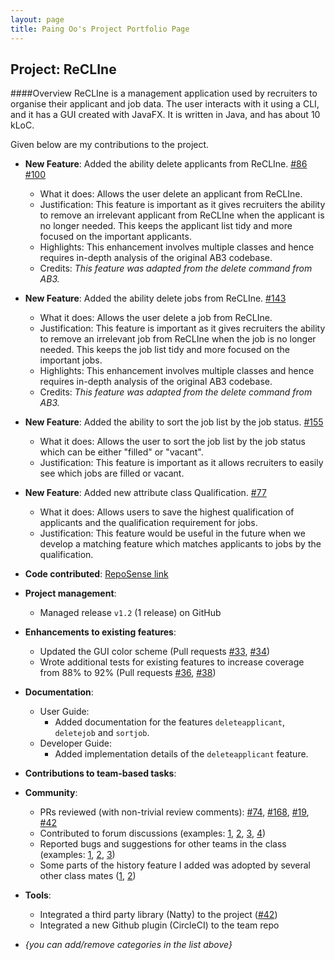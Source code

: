 ```yaml
---
layout: page
title: Paing Oo's Project Portfolio Page
---
```


## Project: ReCLIne

####Overview
ReCLIne is a management application used by recruiters to organise their applicant and job data. The user interacts with it using a CLI, and it has a GUI created with JavaFX. It is written in Java, and has about 10 kLoC.

Given below are my contributions to the project.

* **New Feature**: Added the ability delete applicants from ReCLIne. [\#86](https://github.com/AY2122S2-CS2103T-W15-1/tp/pull/86) [\#100](https://github.com/AY2122S2-CS2103T-W15-1/tp/pull/100)
    * What it does: Allows the user delete an applicant from ReCLIne. 
    * Justification: This feature is important as it gives recruiters the ability to remove an irrelevant applicant from ReCLIne when the applicant is no longer needed. This keeps the applicant list tidy and more focused on the important applicants.
    * Highlights: This enhancement involves multiple classes and hence requires in-depth analysis of the original AB3 codebase.
    * Credits: *This feature was adapted from the delete command from AB3.*

* **New Feature**: Added the ability delete jobs from ReCLIne. [\#143](https://github.com/AY2122S2-CS2103T-W15-1/tp/pull/143)
  * What it does: Allows the user delete a job from ReCLIne.
  * Justification: This feature is important as it gives recruiters the ability to remove an irrelevant job from ReCLIne when the job is no longer needed. This keeps the job list tidy and more focused on the important jobs.
  * Highlights: This enhancement involves multiple classes and hence requires in-depth analysis of the original AB3 codebase.
  * Credits: *This feature was adapted from the delete command from AB3.*

* **New Feature**: Added the ability to sort the job list by the job status. [\#155](https://github.com/AY2122S2-CS2103T-W15-1/tp/pull/155)
    * What it does: Allows the user to sort the job list by the job status which can be either "filled" or "vacant".
    * Justification: This feature is important as it allows recruiters to easily see which jobs are filled or vacant.

* **New Feature**: Added new attribute class Qualification. [\#77](https://github.com/AY2122S2-CS2103T-W15-1/tp/pull/77)
    * What it does: Allows users to save the highest qualification of applicants and the qualification requirement for jobs.
    * Justification: This feature would be useful in the future when we develop a matching feature which matches applicants to jobs by the qualification.

* **Code contributed**:
[RepoSense link](https://nus-cs2103-ay2122s2.github.io/tp-dashboard/?search=e0543517&breakdown=true)

* **Project management**:
    * Managed release `v1.2` (1 release) on GitHub

* **Enhancements to existing features**:
    * Updated the GUI color scheme (Pull requests [\#33](), [\#34]())
    * Wrote additional tests for existing features to increase coverage from 88% to 92% (Pull requests [\#36](), [\#38]())

* **Documentation**:
    * User Guide:
        * Added documentation for the features `deleteapplicant`, `deletejob` and `sortjob`.
    * Developer Guide:
        * Added implementation details of the `deleteapplicant` feature.

* **Contributions to team-based tasks**:

* **Community**:
    * PRs reviewed (with non-trivial review comments): [\#74](https://github.com/AY2122S2-CS2103T-W15-1/tp/pull/74), [\#168](https://github.com/AY2122S2-CS2103T-W15-1/tp/pull/168), [\#19](), [\#42]()
    * Contributed to forum discussions (examples: [1](), [2](), [3](), [4]())
    * Reported bugs and suggestions for other teams in the class (examples: [1](), [2](), [3]())
    * Some parts of the history feature I added was adopted by several other class mates ([1](), [2]())

* **Tools**:
    * Integrated a third party library (Natty) to the project ([\#42]())
    * Integrated a new Github plugin (CircleCI) to the team repo

* _{you can add/remove categories in the list above}_
